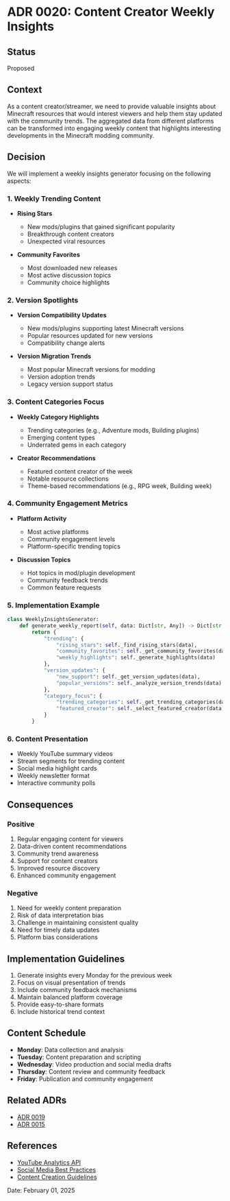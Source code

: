 # ADR 0020: Content Creator Weekly Insights

## Status
Proposed

## Context
As a content creator/streamer, we need to provide valuable insights about Minecraft resources that would interest viewers and help them stay updated with the community trends. The aggregated data from different platforms can be transformed into engaging weekly content that highlights interesting developments in the Minecraft modding community.

## Decision
We will implement a weekly insights generator focusing on the following aspects:

### 1. Weekly Trending Content
- **Rising Stars**
  - New mods/plugins that gained significant popularity
  - Breakthrough content creators
  - Unexpected viral resources

- **Community Favorites**
  - Most downloaded new releases
  - Most active discussion topics
  - Community choice highlights

### 2. Version Spotlights
- **Version Compatibility Updates**
  - New mods/plugins supporting latest Minecraft versions
  - Popular resources updated for new versions
  - Compatibility change alerts

- **Version Migration Trends**
  - Most popular Minecraft versions for modding
  - Version adoption trends
  - Legacy version support status

### 3. Content Categories Focus
- **Weekly Category Highlights**
  - Trending categories (e.g., Adventure mods, Building plugins)
  - Emerging content types
  - Underrated gems in each category

- **Creator Recommendations**
  - Featured content creator of the week
  - Notable resource collections
  - Theme-based recommendations (e.g., RPG week, Building week)

### 4. Community Engagement Metrics
- **Platform Activity**
  - Most active platforms
  - Community engagement levels
  - Platform-specific trending topics

- **Discussion Topics**
  - Hot topics in mod/plugin development
  - Community feedback trends
  - Common feature requests

### 5. Implementation Example
```python
class WeeklyInsightsGenerator:
    def generate_weekly_report(self, data: Dict[str, Any]) -> Dict[str, Any]:
        return {
            "trending": {
                "rising_stars": self._find_rising_stars(data),
                "community_favorites": self._get_community_favorites(data),
                "weekly_highlights": self._generate_highlights(data)
            },
            "version_updates": {
                "new_support": self._get_version_updates(data),
                "popular_versions": self._analyze_version_trends(data)
            },
            "category_focus": {
                "trending_categories": self._get_trending_categories(data),
                "featured_creator": self._select_featured_creator(data)
            }
        }
```

### 6. Content Presentation
- Weekly YouTube summary videos
- Stream segments for trending content
- Social media highlight cards
- Weekly newsletter format
- Interactive community polls

## Consequences

### Positive
1. Regular engaging content for viewers
2. Data-driven content recommendations
3. Community trend awareness
4. Support for content creators
5. Improved resource discovery
6. Enhanced community engagement

### Negative
1. Need for weekly content preparation
2. Risk of data interpretation bias
3. Challenge in maintaining consistent quality
4. Need for timely data updates
5. Platform bias considerations

## Implementation Guidelines
1. Generate insights every Monday for the previous week
2. Focus on visual presentation of trends
3. Include community feedback mechanisms
4. Maintain balanced platform coverage
5. Provide easy-to-share formats
6. Include historical trend context

## Content Schedule
- **Monday**: Data collection and analysis
- **Tuesday**: Content preparation and scripting
- **Wednesday**: Video production and social media drafts
- **Thursday**: Content review and community feedback
- **Friday**: Publication and community engagement

## Related ADRs
- [ADR 0019](./0019-new-data-structure.md)
- [ADR 0015](./0015-data-aggregation-and-storage.md)

## References
- [YouTube Analytics API](https://developers.google.com/youtube/analytics)
- [Social Media Best Practices](https://buffer.com/library/social-media-best-practices/)
- [Content Creation Guidelines](https://www.streamscheme.com/content-creation-guide/)

Date: February 01, 2025 